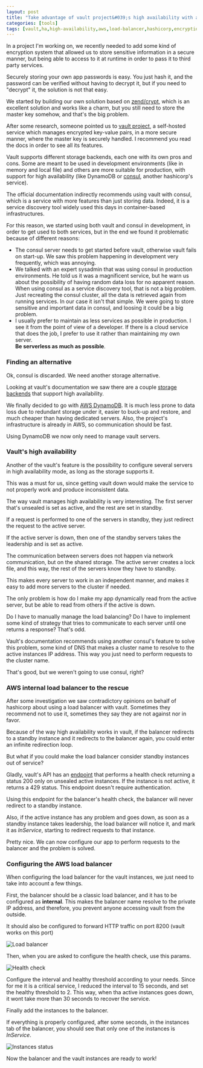 ```yaml
---
layout: post
title: "Take advantage of vault project&#039;s​ high availability with an AWS internal load balancer"
categories: [tools]
tags: [vault,ha,high-availability,aws,load-balancer,hashicorp,encryption,security]
---
```


In a project I'm working on, we recently needed to add some kind of encryption system that allowed us to store sensitive information in a secure manner, but being able to access to it at runtime in order to pass it to third party services.

Securely storing your own app passwords is easy. You just hash it, and the password can be verified without having to decrypt it, but if you need to "decrypt" it, the solution is not that easy.

We started by building our own solution based on [zend/crypt](https://docs.zendframework.com/zend-crypt/), which is an excellent solution and works like a charm, but you still need to store the master key somehow, and that's the big problem.

After some research, someone pointed us to [vault project](https://www.vaultproject.io/), a self-hosted service which manages encrypted key-value pairs, in a more secure manner, where the master key is securely handled. I recommend you read the docs in order to see all its features.

Vault supports different storage backends, each one with its own pros and cons. Some are meant to be used in development environments (like in memory and local file) and others are more suitable for production, with support for high availability (like DynamoDB or [consul](https://www.consul.io/), another hashicorp's service).

The official documentation indirectly recommends using vault with consul, which is a service with more features than just storing data. Indeed, it is a service discovery tool widely used this days in container-based infrastructures.

For this reason, we started using both vault and consul in development, in order to get used to both services, but in the end we found it problematic because of different reasons:

* The consul server needs to get started before vault, otherwise vault fails on start-up. We saw this problem happening in development very frequently, which was annoying.
* We talked with an expert sysadmin that was using consul in production environments. He told us it was a magnificent service, but he warn us about the possibility of having random data loss for no apparent reason.<br>
When using consul as a service discovery tool, that is not a big problem. Just recreating the consul cluster, all the data is retrieved again from running services. In our case it isn't that simple. We were going to store sensitive and important data in consul, and loosing it could be a big problem.
* I usually prefer to maintain as less services as possible in production. I see it from the point of view of a developer. If there is a cloud service that does the job, I prefer to use it rather than maintaining my own server.<br>
**Be serverless as much as possible**.

### Finding an alternative

Ok, consul is discarded. We need another storage alternative.

Looking at vault's documentation we saw there are a couple [storage backends](https://www.vaultproject.io/docs/configuration/storage/dynamodb.html) that support high availability.

We finally decided to go with [AWS DynamoDB](https://aws.amazon.com/dynamodb/). It is much less prone to data loss due to redundant storage under it, easier to buck-up and restore, and much cheaper than having dedicated servers. Also, the project's infrastructure is already in AWS, so communication should be fast.

Using DynamoDB we now only need to manage vault servers.

### Vault's high availability

Another of the vault's feature is the possibility to configure several servers in high availability mode, as long as the storage supports it.

This was a must for us, since getting vault down would make the service to not properly work and produce inconsistent data.

The way vault manages high availability is very interesting. The first server that's unsealed is set as active, and the rest are set in standby.

If a request is performed to one of the servers in standby, they just redirect the request to the active server.

If the active server is down, then one of the standby servers takes the leadership and is set as active.

The communication between servers does not happen via network communication, but on the shared storage. The active server creates a lock file, and this way, the rest of the servers know they have to standby.

This makes every server to work in an independent manner, and makes it easy to add more servers to the cluster if needed.

The only problem is how do I make my app dynamically read from the active server, but be able to read from others if the active is down.

Do I have to manually manage the load balancing? Do I have to implement some kind of strategy that tries to communicate to each server until one returns a response? That's odd.

Vault's documentation recommends using another consul's feature to solve this problem, some kind of DNS that makes a cluster name to resolve to the active instances IP address. This way you just need to perform requests to the cluster name.

That's good, but we weren't going to use consul, right?

### AWS internal load balancer to the rescue

After some investigation we saw contradictory opinions on behalf of hashicorp about using a load balancer with vault. Sometimes they recommend not to use it, sometimes they say they are not against nor in favor. 

Because of the way high availability works in vault, if the balancer redirects to a standby instance and it redirects to the balancer again, you could enter an infinite redirection loop.

But what if you could make the load balancer consider standby instances out of service?

Gladly, vault's API has an [endpoint](https://www.vaultproject.io/api/system/health.html) that performs a health check returning a status 200 only on unsealed active instances. If the instance is not active, it returns a 429 status. This endpoint doesn't require authentication.

Using this endpoint for the balancer's health check, the balancer will never redirect to a standby instance.

Also, if the active instance has any problem and goes down, as soon as a standby instance takes leadership, the load balancer will notice it, and mark it as *InService*, starting to redirect requests to that instance.

Pretty nice. We can now configure our app to perform requests to the balancer and the problem is solved.

### Configuring the AWS load balancer

When configuring the load balancer for the vault instances, we just need to take into account a few things.

First, the balancer should be a classic load balancer, and it has to be configured as **internal**. This makes the balancer name resolve to the private IP address, and therefore, you prevent anyone accessing vault from the outside.

It should also be configured to forward HTTP traffic on port 8200 (vault works on this port)

![Load balancer]({{site.url}}/assets/img/vault-with-load-balancer/balancer-first-step.png)

Then, when you are asked to configure the health check, use this params.

![Health check]({{site.url}}/assets/img/vault-with-load-balancer/health-check.png)

Configure the interval and healthy threshold according to your needs. Since for me it is a critical service, I reduced the interval to 15 seconds, and set the healthy threshold to 2. This way, when tha active instances goes down, it wont take more than 30 seconds to recover the service.

Finally add the instances to the balancer.

If everything is properly configured, after some seconds, in the instances tab of the balancer, you should see that only one of the instances is *InService*.

![Instances status]({{site.url}}/assets/img/vault-with-load-balancer/instances-status.png)

Now the balancer and the vault instances are ready to work!

